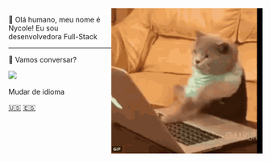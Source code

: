 
<img align="right" width="300" src="./images/catcoding.gif" />

<p> 🤚 Olá humano, meu nome é Nycole! Eu sou desenvolvedora Full-Stack</p>

---
<p> 🎤 Vamos conversar? </p>
<a href="https://www.linkedin.com/in/nycole-xavier-641271202/" alt="Linkedin" target="_blank">
<img src="https://img.shields.io/badge/-Linkedin-1C1C1C?style=for-the-badge&logo=Linkedin&logoColor=00FFFF&link=https://www.linkedin.com/in/iuricode"/>
</a>

<p> Mudar de idioma </p>
<a href="https://github.com/nycolexavier/nycolexavier/blob/main/ReadmeEng.md" target="_blank">🇺🇸</a>
<a href="https://github.com/nycolexavier/nycolexavier/blob/main/ReadmeEs.md" target="_blank">🇪🇸</a>
